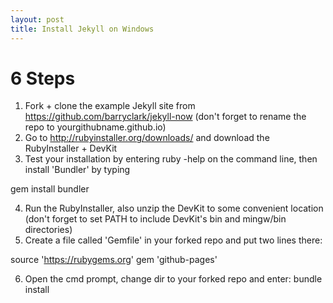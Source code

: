 ```yaml
---
layout: post
title: Install Jekyll on Windows
---
```


# 6 Steps

1. Fork + clone the example Jekyll site from https://github.com/barryclark/jekyll-now (don't forget to rename the repo to yourgithubname.github.io)
2. Go to http://rubyinstaller.org/downloads/ and download the RubyInstaller + DevKit
3. Test your installation by entering ruby -help on the command line, then install 'Bundler' by typing 

  gem install bundler

4. Run the RubyInstaller, also unzip the DevKit to some convenient location (don't forget to set PATH to include DevKit's bin and mingw/bin directories)
5. Create a file called 'Gemfile' in your forked repo and put two lines there:

  source 'https://rubygems.org'
  gem 'github-pages'

6. Open the cmd prompt, change dir to your forked repo and enter: bundle install
